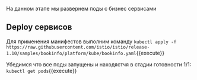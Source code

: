 На данном этапе мы развернем поды с бизнес сервисами 

## Deploy сервисов

Для применения манифестов выполним команду `kubectl apply -f https://raw.githubusercontent.com/istio/istio/release-1.10/samples/bookinfo/platform/kube/bookinfo.yaml`{{execute}}

Убедимся что все поды запущены и находястчя в стадии готовности 1/1: `kubectl get pods`{{execute}}